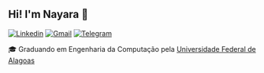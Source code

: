 ## Hi! I'm Nayara :wave:
[![Linkedin](https://img.shields.io/badge/-LinkedIn-595D60?style=flat-square&logo=Linkedin&logoColor=white&link=https://www.linkedin.com/in/lopesrronald/)](https://www.linkedin.com/in/lopesrronald/)
[![Gmail](https://img.shields.io/badge/-Gmail-595D60?style=flat-square&logo=Gmail&logoColor=white&link=mailto:lopes.rronald@gmail.com/)](mailto:lopes.rronald@gmail.com/)
[![Telegram](https://img.shields.io/badge/Telegram-595D60?style=flat-square&logo=Telegram&logoColor=white&link=https://t.me/lopesrronald)](https://t.me/lopesrronald)

:mortar_board: Graduando em Engenharia da Computação pela [Universidade Federal de Alagoas](https://ic.ufal.br/pt-br)
